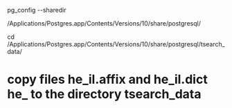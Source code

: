 pg_config --sharedir

/Applications/Postgres.app/Contents/Versions/10/share/postgresql/

cd /Applications/Postgres.app/Contents/Versions/10/share/postgresql/tsearch_data/

# copy files he_il.affix and he_il.dict he_ to the directory tsearch_data